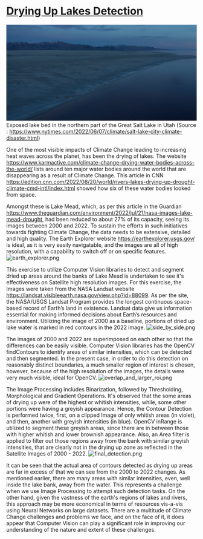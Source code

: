 # <u> Drying Up Lakes Detection </u>


![Images/great_salt_lake_utah.png](./Images/great_salt_lake_utah.png)
Exposed lake bed in the northern part of the Great Salt Lake in Utah (Source : https://www.nytimes.com/2022/06/07/climate/salt-lake-city-climate-disaster.html)


One of the most visible impacts of Climate Change leading to increasing heat waves across the planet, has been the drying of lakes. The website https://www.karmactive.com/climate-change-drying-water-bodies-across-the-world/ lists around ten major water bodies around the world that are disappearing as a result of Climate Change. This article in CNN https://edition.cnn.com/2022/08/20/world/rivers-lakes-drying-up-drought-climate-cmd-intl/index.html showed how six of these water bodies looked from space. 


Amongst these is Lake Mead, which, as per this article in the Guardian https://www.theguardian.com/environment/2022/jul/21/nasa-images-lake-mead-drought, had been reduced to about 27% of its capacity, seeing its images between 2000 and 2022. To sustain the efforts in such initiatives towards fighting Climate Change, the data needs to be extensive, detailed and high quality. The Earth Explorer website https://earthexplorer.usgs.gov/ is ideal, as it is very easily navigatable, and the images are all of high resolution, with a capability to switch off or on specific features. ![earth_explorer.png](attachment:earth_explorer.png)


This exercise to utilize Computer Vision libraries to detect and segment dried up areas around the banks of Lake Mead is undertaken to see it's effectiveness on Satellite high resolution images. For this exercise, the Images were taken from the NASA Landsat website https://landsat.visibleearth.nasa.gov/view.php?id=88099. As per the site, the NASA/USGS Landsat Program provides the longest continuous space-based record of Earth’s land in existence. Landsat data give us information essential for making informed decisions about Earth’s resources and environment.  Utilizing the image of 2000 as a baseline, portions of dried up lake water is marked in red contours in the 2022 image.  ![side_by_side.png](attachment:side_by_side.png)


The images of 2000 and 2022 are superimposed on each other so that the differences can be easily visible. Computer Vision libraries has the OpenCV findContours to identify areas of similar intensities, which can be detected and then segmented. In the present case, in order to do this detection on reasonably distinct boundaries, a much smaller region of interest is chosen, however, because of the high resolution of the images, the details were very much visible, ideal for OpenCV. ![overlap_and_larger_roi.png](attachment:overlap_and_larger_roi.png) 


The Image Processing includes Binarization, followed by Thresholding, Morphological and Gradient Operations. It's observed that the some areas of drying up were of the highest or whitish intensities, while, some other portions were having a greyish appearance. Hence, the Contour Detection is performed twice, first, on a clipped Image of only whitish areas (in violet), and then, another with greyish intensities (in blue). OpenCV inRange is utilized to segment these greyish areas, since there are in between those with higher whitish and lower brownish appearance. Also, an Area filter is applied to filter out those regions away from the bank with similar greyish intensities, that are clearly not in the drying up zone as reflected in the Satellite Images of 2000 - 2022. ![final_detection.png](attachment:final_detection.png)


It can be seen that the actual area of contours detected as drying up areas are far in excess of that we can see from the 2000 to 2022 changes. As mentioned earlier, there are many areas with similar intensities, even, well inside the lake bank, away from the water. This represents a challenge when we use Image Processing to attempt such detection tasks. On the other hand, given the vastness of the earth's regions of lakes and rivers, this approach may be more economical in terms of resources vis-a-vis using Neural Networks on large datasets. There are a multitude of Climate Change challenges and problems we face, and on the face of it, it does appear that Computer Vision can play a significant role in improving our understanding of the nature and extent of these challenges.
